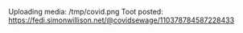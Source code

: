 Uploading media: /tmp/covid.png
Toot posted: https://fedi.simonwillison.net/@covidsewage/110378784587228433
